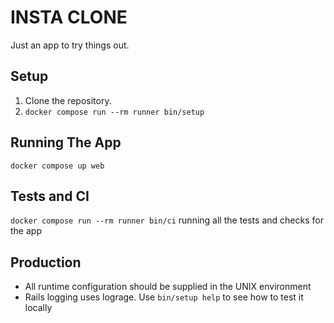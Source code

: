 # INSTA CLONE


Just an app to try things out.

## Setup

1. Clone the repository.
2. `docker compose run --rm runner bin/setup`

## Running The App
`docker compose up web`

## Tests and CI
`docker compose run --rm runner bin/ci` running all the tests and checks for the app

## Production
* All runtime configuration should be supplied in the UNIX environment
* Rails logging uses lograge. Use `bin/setup help` to see how to test it locally
